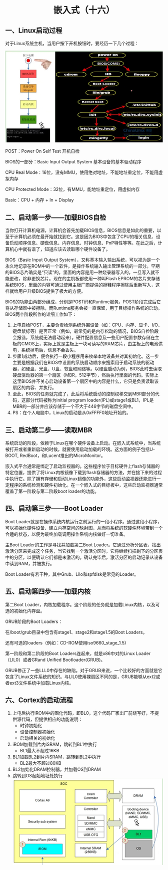 <h1><center>嵌入式（十六）</center></h1>

## 一、Linux启动过程

对于Linux系统主机，当用户按下开机按钮时，要经历一下几个过程：

![IMG_20220529_223501](https://raw.githubusercontent.com/zrmin/BlogImages/master/images/202205292235103.jpg)

POST：Power On Self Test 开机自检

BIOS的一部分：Basic Input Output System 基本设备的基本驱动程序

CPU Real Mode：16位，没有MMU，使用绝对地址，不能地址重定位，不能用虚拟内存

CPU Protected Mode：32位，有MMU，能地址重定位，用虚拟内存

Basic：CPU + 内存 + In + Display



## 二、启动第一步——加载BIOS自检

当你打开计算机电源，计算机会首先加载BIOS信息，BIOS信息是如此的重要，以至于计算机必须在最开始就找到它。这是因为BIOS中包含了CPU的相关信息、设备启动顺序信息、硬盘信息、内存信息、时钟信息、PnP特性等等。在此之后，计算机心中就有谱了，知道应该去读取哪个硬件设备了。

BIOS（Basic Input Output System），又称基本输入输出系统，可以视为是一个永久地记录在ROM中的一个软件，是操作系统输入输出管理系统的一部分。早期的BIOS芯片确实是“只读”的，里面的内容是用一种烧录器写入的，一旦写入就不能更改，除非更换芯片。现在的主机板都使用一种叫Flash EPROM的芯片来存储系统BIOS，里面的内容可通过使用主板厂商提供的擦鞋程序擦除后重新写入，这样就给用户升级BIOS提供了极大的方便。

BIOS的功能由两部分组成，分别是POST码和Runtime服务。POST阶段完成后它将从存储器中被擦除，而Runtime服务会被一直保留，用于目标操作系统的启动。BIOS两个阶段所作的详细工作如下：

1. 上电自检POST，主要负责检测系统外围设备（如：CPU、内存、显卡、I/O、键盘鼠标等）是否正常（例如，最常见的是内存松动的情况，BIOS自检阶段会报错，系统就无法启动起来）。硬件配置信息及一些用户配置参数存储在主板的CMOS上，实际上就是主板上一块可读写的RAM芯片，由主板上的电池供电，系统掉电后，信息不会丢失。
2. 步骤1成功后，便会执行一段小程序用来枚举本地设备并对其初始化。这一步主要是根据我们在BIOS中设置的系统启动顺序来搜索用于启动系统的驱动器，如硬盘、光盘、U盘、软盘和网络等。以硬盘启动为例，BIOS此时去读取硬盘驱动器的第一个扇区（MBR，512字节），然后执行里面的代码。实际上这里BIOS并不关心启动设备第一个扇区中的内容是什么，它只是负责读取该扇区的内容、并执行。
3. 至此，BIOS的任务就完成了，此后将系统启动的控制权移交到MBR部分的代码，这部分代码被称为initial program loader(IPL)或stage1或BL1，IPL是MBR的一部分并应该存储于一个不大于446字节的磁盘空间中。
4. PS：在个人电脑中，Linux的启动是从0xFFFF0地址开始的。



## 三、启动第二步——读取MBR

系统启动的阶段，依赖于Linux在哪个硬件设备上启动。在嵌入式系统中，当系统被打开或者重新启动的时候，就要使用启动加载的环境。这方面的例子包括U-BOOT, RedBoot，和Lucent推出的MicroMonitor。

嵌入式平台通常是绑定了启动监视器的。这些程序位于目标硬件上flash存储器的特定位置，提供了将Linux内核镜像下载到flash存储器的方法，并在接下来的过程中执行它。除了拥有存储和启动Linux镜像的功能外，这些启动监视器还能进行一定程序的系统检测和硬件初始化。在一个嵌入式的目标板中，这些启动监视器通常覆盖了第一阶段与第二阶段boot loader的功能。



## 四、启动第三步——Boot Loader

Boot Loader就是在操作系统内核运行之前运行的一段小程序。通过这段小程序，可以初始化硬件设备、建立内存空间的映射图，从而将系统的软硬件环境带到一个合适的状态，以便为最终加载调用操作系统内核做好一切准备。

主Boot Loader的工作是寻找并加载第二Boot Loader。它通过分析分区表，找出激活分区来完成这个任务，当它找到一个激活分区时，它将继续扫描剩下的分区表中的分区，以便确认它们都是未激活的。确认完毕后，激活分区的启动记录从设备中读到RAM，并被执行。

Boot Loader有若干种，其中Grub、Lilo和spfdisk是常见的Loader。



## 五、启动第四步——加载内核

第二Boot Loader，内核加载程序。这个阶段的任务就是加载Linux内核，以及可选的初始化内存盘。

GRUB阶段的Boot Loaders：

在/boot/grub目录中包含有stage1、stage2和stage1.5的Boot Loaders。

还有可选的loaders（例如：CD-ROM使用iso9660_stage_1.5)

第一阶段和第二阶段的Boot Loaders连起来，就是x86中对的Linux Loader（LIL0）或者GRand Unified Bootloader(GRUB)。

GRUB修正了一些LLL0中存在的缺陷。对于GRUB来说，一个比较好的方面就是它包含了Linux文件系统的知识。与LIL0使用裸扇区不同的是，GRUB能够从ext2或者ext3文件系统中加载Linux内核。



## 六、Cortex的启动流程

1. 上电后执行iROM中的固化代码，即BL0，这个代码厂家出厂前烧写好，不提供源代码，但提供相应的功能说明：
   * 时钟初始化
   * 设备控制器初始化
   * 启动相关的初始化
2. iROM加载到片内iSRAM，跳转到BL1中执行
   * BL1最大不超过16KB
3. BL1加载BL2到片内SRAM，跳转到BL2中执行
   * BL2最大不超过80KB
4. BL2初始化DRAM控制器，并加载OS到DRAM
5. 跳转到OS起始地址处执行![IMG_20220529_231706](https://raw.githubusercontent.com/zrmin/BlogImages/master/images/202205292317233.jpg)
